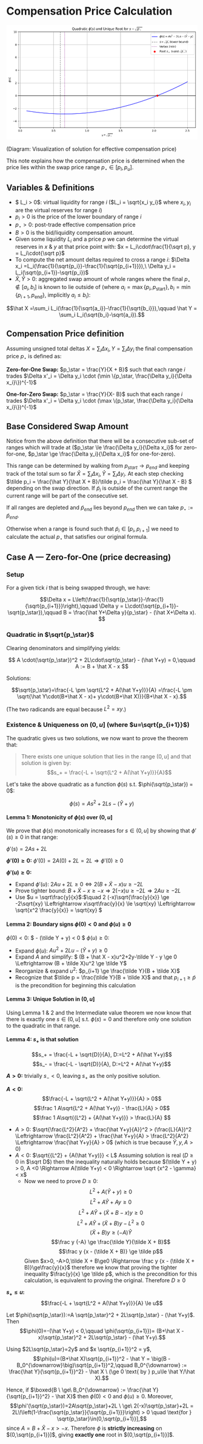 # Compensation Price Calculation

![](./assets/pstar-solution-viz.png)

(Diagram: Visualization of solution for effective compensation price)

This note explains how the compensation price is determined when the price lies within the swap price range $p_\star \in [p_l, p_u]$.
## Variables & Definitions

- $ L_i > 0$: virtual liquidity for range $i$ ($L_i = \sqrt{x_i y_i}$ where $x_i, y_i$ are the virtual reserves for range $i$)
- $p_{i} > 0$ is the price of the lower boundary of range $i$
- $p_\star > 0$: post-trade effective compensation price
- $B > 0$ is the bid/liquidity compensation amount.
- Given some liquidity $L_i$ and a price $p$ we can determine the virtual reserves in $x$ & $y$ at that price point with: $x = L_i\cdot\frac{1}{\sqrt p}, y = L_i\cdot{\sqrt p}$
- To compute the net amount deltas required to cross a range $i$: $\Delta x_i =L_i(\frac{1}{\sqrt{p_i}}-\frac{1}{\sqrt{p_{i+1}}}),\ \Delta y_i = L_i(\sqrt{p_{i+1}}-\sqrt{p_i})$
- $\hat X, \hat Y > 0$: aggregated swap amount of whole ranges where the final $p_\star \notin [a_i, b_i]$ is known to lie outside of (where $a_i = \max\{p_i, p_{\text{start}}\}, b_i = \min\{p_{i+1}, p_{\text{end}}\}$, implicitly $a_i \le b_i$):
 
$$\hat X =\sum_i L_i(\frac{1}{\sqrt{a_i}}-\frac{1}{\sqrt{b_i}}),\qquad \hat Y = \sum_i L_i(\sqrt{b_i}-\sqrt{a_i}).$$

## Compensation Price definition

Assuming unsigned total deltas $X = \sum_i {\Delta x_i}, Y=\sum_i \Delta y_i$ the final compensation price $p_\star$ is defined as:

**Zero-for-One Swap:** $p_\star = \frac{Y}{X + B}$ such that each range $i$ trades $\Delta x'_i = \Delta y_i \cdot (\min \{p_\star, \frac{\Delta y_i}{\Delta x_i}\})^{-1}$

**One-for-Zero Swap:** $p_\star = \frac{Y}{X- B}$ such that each range $i$ trades $\Delta x'_i = \Delta y_i \cdot (\max \{p_\star, \frac{\Delta y_i}{\Delta x_i}\})^{-1}$



## Base Considered Swap Amount

Notice from the above definition that there will be a consecutive sub-set of ranges which will trade at ($p_\star \le \frac{\Delta y_i}{\Delta x_i}$ for zero-for-one, $p_\star \ge \frac{\Delta y_i}{\Delta x_i}$ for one-for-zero).

This range can be determined by walking from $p_{start} \rightarrow p_{end}$ and keeping track of the total sum so far $\hat X = \sum_i {\Delta x_i},\hat Y=\sum_i \Delta y_i$. At each step checking $\tilde p_i = \frac{\hat Y}{\hat X + B}/\tilde p_i = \frac{\hat Y}{\hat X - B} $ depending on the swap direction. If $\tilde p_i$ is outside of the current range the current range will be part of the consecutive set.

If all ranges are depleted and $\tilde p_{end}$ lies beyond $p_{end}$ then we can take $p_\star := \tilde p_{end}$.

Otherwise when a range is found such that $\tilde p_i \in [p_i, p_{i+1}]$ we need to calculate the actual $p_\star$ that satisfies our original formula.

## Case A — Zero-for-One (price decreasing)

### Setup
For a given tick $i$ that is being swapped through, we have:

$$\Delta x = L\left(\frac{1}{\sqrt{p_\star}}-\frac{1}{\sqrt{p_{i+1}}}\right),\qquad
\Delta y = L\cdot(\sqrt{p_{i+1}}-\sqrt{p_\star}),\qquad
B = \frac{\hat Y+\Delta y}{p_\star} - (\hat X+\Delta x).
$$

### Quadratic in $\sqrt{p_\star}$

Clearing denominators and simplifying yields:

$$ A \cdot(\sqrt{p_\star})^2 + 2L\cdot\sqrt{p_\star} - (\hat Y+y) = 0,\qquad A := B + \hat X - x $$

Solutions:

$$\sqrt{p_\star}=\frac{-L \pm \sqrt{L^2 + A(\hat Y+y)}}{A}
=\frac{-L \pm \sqrt{\hat Y\cdot(B+\hat X - x)+ y\cdot(B+\hat X)}}{B+\hat X - x}.$$

(The two radicands are equal because $L^2=xy$.)



### Existence & Uniqueness on $(0,u]$ (where $u=\sqrt{p_{i+1}}$)

The quadratic gives us two solutions, we now want to prove the theorem that:
> There exists one unique solution that lies in the range $(0, u]$ and that solution is given by:
> $$s_+ = \frac{-L + \sqrt{L^2 + A(\hat Y+y)}}{A}$$

Let's take the above quadratic as a function $\phi(s)$ s.t. $\phi(\sqrt{p_\star}) = 0$:

$$\phi(s) =A s^2 + 2Ls - (\hat Y+y)$$

#### Lemma 1: Monotonicity of $\phi(s)$ over $(0,u]$

We prove that $\phi(s)$ monotonically increases for $s \in (0, u]$ by showing that $\phi'(s) \ge 0$ in that range:

$\phi'(s) = 2As + 2L$

**$\phi'(0) \ge 0$:** $\phi'(0) = 2A(0) + 2L = 2L \Rightarrow \phi'(0) \ge 0$


**$\phi'(u) \ge 0$:**
- Expand $\phi'(u)$: $2Au + 2L \ge 0 \Leftrightarrow 2 (B + \tilde X - x)u \ge -2L$
- Prove tighter bound: $B + \tilde X - x \ge -x \Rightarrow 2(-x)u \ge -2L \Rightarrow 2Au \ge -2L$
- Use $u = \sqrt\frac{y}{x}$:$\quad 2 (-x)\sqrt{\frac{y}{x}} \ge -2\sqrt{xy} \Leftrightarrow x\sqrt\frac{y}{x} \le \sqrt{xy} \Leftrightarrow \sqrt{x^2 \frac{y}{x}}  = \sqrt{xy} $

#### Lemma 2: Boundary signs $\phi(0) < 0$ and $\phi(u) \ge 0$

$\phi(0) \lt 0$: $ - (\tilde Y + y) < 0 $
$\phi(u) \ge 0$:
- Expand $\phi(u)$: $Au^2+2Lu-(\tilde Y + y) \ge 0$
- Expand $A$ and simplify: $ (B + \hat X - x)u^2+2y-\tilde Y - y \ge 0 \Leftrightarrow (B + \tilde X)u^2  \ge 
\tilde Y$
- Reorganize & expand $u^2$: $p_{i+1} \ge \frac{\tilde Y}{B + \tilde X}$
- Recognize that $\tilde p = \frac{\tilde Y}{B + \tilde X}$ and that $p_{i+1} \ge \tilde p$ is the precondition for beginning this calculation

#### Lemma 3: Unique Solution in $(0,u]$

Using Lemma 1 & 2 and the Intermediate value theorem we now know that there is exactly one $s \in (0,u]$ s.t. $\phi(s) = 0$ and therefore only one solution to the quadratic in that range.

#### Lemma 4: $s_+$ is that solution

$$s_+ = \frac{-L + \sqrt{D}}{A}, D:=L^2 + A(\hat Y+y)$$
$$s_- = \frac{-L - \sqrt{D}}{A}, D:=L^2 + A(\hat Y+y)$$

**$A > 0$:** trivially $s_- < 0$, leaving $s_+$ as the only positive solution.

**$A < 0$:**
$$\frac{-L + \sqrt{L^2 + A(\hat Y+y)}}{A} > 0$$
$$\frac 1 A\sqrt{L^2 + A(\hat Y+y)} - \frac{L}{A} > 0$$
$$\frac 1 A\sqrt{{L^2} + {A(\hat Y+y)}} > \frac{L}{A} $$

- $A > 0$: $\sqrt{\frac{L^2}{A^2} + \frac{\hat Y+y}{A}}^2 > (\frac{L}{A})^2  \Leftrightarrow \frac{L^2}{A^2} + \frac{\hat Y+y}{A} > \frac{L^2}{A^2} \Leftrightarrow   \frac{\hat Y+y}{A} > 0$ (which is true because $\tilde Y, y, A > 0$)
- $A < 0$: $\sqrt{{L^2} + {A(\hat Y+y)}} < L$ Assuming solution is real ($D \ge 0$ in $\sqrt D$) then the inequality naturally holds because $(\tilde Y + y) > 0, A <0 \Rightarrow A(\tilde Y+y) < 0 \Rightarrow \sqrt {x^2 - \gamma} < x$
    - Now we need to prove $D \ge 0$:
        $${L^2} + {A(\hat Y+y)} \ge 0$$
        $${L^2} + A\hat Y+Ay \ge 0$$
        $${L^2} + A\hat Y+(\tilde X + B - x)y \ge 0$$
        $${L^2} + A\hat Y+(\tilde X + B)y - L^2 \ge 0$$
        $$(\tilde X + B)y \ge (-A)\hat Y$$
        $$\frac y {-A} \ge \frac{\tilde Y}{\tilde X + B}$$
        $$\frac y {x - (\tilde X + B)} \ge \tilde p$$
        Given $x>0, -A>0,\tilde X + B\ge0 \Rightarrow \frac y {x - (\tilde X + B)}\ge\frac{y}{x}$ therefore we know that proving the tighter inequality $\frac{y}{x} \ge \tilde p$, which is the precondition for this calculation, is equivalent to proving the original. Therefore $D \ge 0$

**$s_+ \le u$:**
$$\frac{-L + \sqrt{L^2 + A(\hat Y+y)}}{A} \le u$$










Let $\phi(\sqrt{p_\star}):=A \sqrt{p_\star}^2 + 2L\sqrt{p_\star} - (\hat Y+y)$. Then
$$\phi(0)=-(\hat Y+y) < 0,\qquad
\phi(\sqrt{p_{i+1}})= (B+\hat X - x)\sqrt{p_\star}^2 + 2L\sqrt{p_\star} - (\hat Y+y).$$

Using $2L\sqrt{p_\star}=2y$ and $x \sqrt{p_{i+1}}^2 = y$,
$$\phi(u)=(B+\hat X)\sqrt{p_{i+1}}^2 - \hat Y = \big(B - B_0^{\downarrow}\big)\sqrt{p_{i+1}}^2,\qquad
B_0^{\downarrow} := \frac{\hat Y}{\sqrt{p_{i+1}}^2} - \hat X \ (\ge 0 \text{ by } p_u\le \hat Y/\hat X).$$

Hence, if $\boxed{B \ \ge\ B_0^{\downarrow} := \frac{\hat Y}{\sqrt{p_{i+1}}^2} - \hat X}$
then $\phi(0)<0$ and $\phi(u)\ge 0$. Moreover,
$$\phi'(\sqrt{p_\star})=2A\sqrt{p_\star}+2L \ \ge\ 2(-x)\sqrt{p_\star}+2L = 2L\!\left(1-\frac{\sqrt{p_\star}}{\sqrt{p_{i+1}}}\right) > 0 \quad \text{for } \sqrt{p_\star}\in(0,\sqrt{p_{i+1}}],$$
since $A=B+\hat X-x>-x$. Therefore $\phi$ is **strictly increasing** on $(0,\sqrt{p_{i+1}}]$, giving **exactly one** root in $(0,\sqrt{p_{i+1}}]$.
